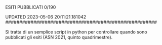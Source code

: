 ESITI PUBBLICATI 0/190 

UPDATED 2023-05-06 20:11:21.181042
######################################################

Si tratta di un semplice script in python per controllare quando sono pubblicati gli esiti (ASN 2021, quinto quadrimestre).

